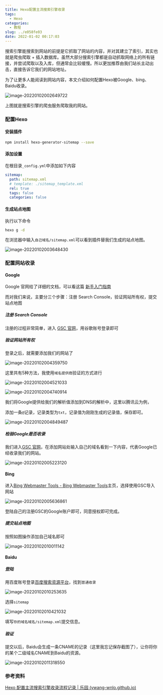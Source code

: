 ```yaml
---
title: Hexo配置主流搜索引擎收录
tags:
  - Hexo
categories:
  - 教程
slug: ../e058fe03
date: 2022-01-02 00:17:03
---
```


搜索引擎能搜索到网站的前提是它抓取了网站的内容，并对其建立了索引，其实也就是爬虫爬取 + 插入数据库。虽然大部分搜索引擎都是自动抓取网络上的所有链接，并尝试爬取以及入库，但通常会比较缓慢。所以更加推荐由我们站长主动出击，直接告诉它我们的网站地址。

为了让更多人能阅读到网站内容，本文介绍如何配置Hexo被Google、bing、Baidu收录。

<!--more-->

![image-20220102002649722](index/image-20220102002649722.png)

上图就是搜索引擎的爬虫服务爬取我的网站。

### 配置Hexo

#### 安装插件

```bash
npm install hexo-generator-sitemap --save
```

#### 添加设置

在根目录`_config.yml`中添加如下内容

```yaml
sitemap:
  path: sitemap.xml
  # template: ./sitemap_template.xml
  rel: true
  tags: false
  categories: false
```

#### 生成站点地图

执行以下命令

```bash
hexo g -d
```

在浏览器中输入`自己域名/sitemap.xml`可以看到插件替我们生成的站点地图。

![image-20220102003648430](index/image-20220102003648430.png)

### 配置网站收录

#### Google

Google 官网给了详细的文档，可以看这篇 [新手入门指南](https://developers.google.com/search/docs/beginner/get-started?hl=zh-CN)

而对我们来说，主要分三个步骤：注册 Search Console，验证网站所有权，提交站点地图

##### 注册 Search Console

注册的过程非常简单，进入 [GSC 官网](https://search.google.com/search-console)，用谷歌账号登录即可

##### 验证网站所有权

登录之后，就需要添加我们的网站了

![image-20220102004359750](index/image-20220102004359750.png)

这里共有5种方法，我使用`域名提供商`验证的方式进行

![image-20220102004521033](index/image-20220102004521033.png)

![image-20220102004740914](index/image-20220102004740914.png)

我们将Google提供给我们的解析值添加到DNS的解析中，这里以腾讯云为例，

添加一条`@`记录，记录类型为`txt`，记录值为刚刚生成的记录值，保存即可。

![image-20220102004849487](index/image-20220102004849487.png)

##### 检验Google是否收录

我们进入[GSC 官网](https://search.google.com/search-console)，在添加网站处输入自己的域名看到一下内容，代表Google已经收录我们的网站。

![image-20220102005223120](index/image-20220102005223120.png)

#### Bing

进入[Bing Webmaster Tools - Bing Webmaster Tools](https://www.bing.com/webmasters/homepage)主页，选择使用GSC导入网站

![image-20220102005636861](index/image-20220102005636861.png)

登陆自己的注册GSC的Google账户即可，同意授权即可完成。

##### 提交站点地图

按照如图操作添加自己域名即可

![image-20220102010011142](index/image-20220102010011142.png)

#### Baidu

##### 登陆

用百度账号登录[百度搜索资源平台](https://ziyuan.baidu.com/)，找到`普通收录`

![image-20220102010253635](index/image-20220102010253635.png)

选择`sitemap`

![image-20220102010421032](index/image-20220102010421032.png)

填写`你的域名域名/sitemap.xml`提交信息。

##### 验证

提交以后，Baidu会生成一条CNAME的记录（这里我忘记保存截图了），让你将你的某个二级域名CNAME到Baidu的资源。

![image-20220102011318550](index/image-20220102011318550.png)

### 参考资料

[Hexo 配置主流搜索引擎收录流程记录 | 乐园 (ywang-wnlo.github.io)](https://ywang-wnlo.github.io/posts/abac0c46.html)
